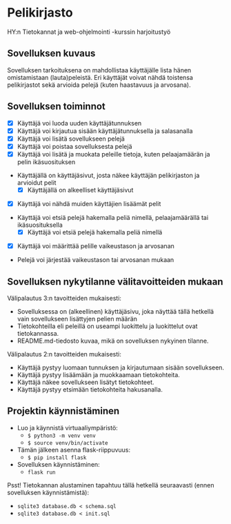 # Pelikirjasto
HY:n Tietokannat ja web-ohjelmointi -kurssin harjoitustyö

## Sovelluksen kuvaus
Sovelluksen tarkoituksena on mahdollistaa käyttäjälle lista hänen omistamistaan (lauta)peleistä. Eri käyttäjät voivat nähdä toistensa pelikirjastot sekä arvioida pelejä (kuten haastavuus ja arvosana).

## Sovelluksen toiminnot
- [x] Käyttäjä voi luoda uuden käyttäjätunnuksen
- [x] Käyttäjä voi kirjautua sisään käyttäjätunnuksella ja salasanalla
- [x] Käyttäjä voi lisätä sovellukseen pelejä
- [x] Käyttäjä voi poistaa sovelluksesta pelejä
- [x] Käyttäjä voi lisätä ja muokata peleille tietoja, kuten pelaajamäärän ja pelin ikäsuosituksen
- Käyttäjällä on käyttäjäsivut, josta näkee käyttäjän pelikirjaston ja arvioidut pelit
  - [x] Käyttäjällä on alkeelliset käyttäjäsivut
- [x] Käyttäjä voi nähdä muiden käyttäjien lisäämät pelit
- Käyttäjä voi etsiä pelejä hakemalla peliä nimellä, pelaajamäärällä tai ikäsuosituksella
  - [x] Käyttäjä voi etsiä pelejä hakemalla peliä nimellä
- [x] Käyttäjä voi määrittää pelille vaikeustason ja arvosanan
- Pelejä voi järjestää vaikeustason tai arvosanan mukaan

## Sovelluksen nykytilanne välitavoitteiden mukaan
Välipalautus 3:n tavoitteiden mukaisesti:
- Sovelluksessa on (alkeellinen) käyttäjäsivu, joka näyttää tällä hetkellä vain sovellukseen lisättyjen pelien määrän
- Tietokohteilla eli peleillä on useampi luokittelu ja luokittelut ovat tietokannassa.
- README.md-tiedosto kuvaa, mikä on sovelluksen nykyinen tilanne.

Välipalautus 2:n tavoitteiden mukaisesti:
- Käyttäjä pystyy luomaan tunnuksen ja kirjautumaan sisään sovellukseen.
- Käyttäjä pystyy lisäämään ja muokkaamaan tietokohteita.
- Käyttäjä näkee sovellukseen lisätyt tietokohteet.
- Käyttäjä pystyy etsimään tietokohteita hakusanalla.

## Projektin käynnistäminen
- Luo ja käynnistä virtuaaliympäristö:
  - `$ python3 -m venv venv`
  - `$ source venv/bin/activate`
- Tämän jälkeen asenna flask-riippuvuus:
  - `$ pip install flask`
- Sovelluksen käynnistäminen:
  - `flask run`

Psst! Tietokannan alustaminen tapahtuu tällä hetkellä seuraavasti (ennen sovelluksen käynnistämistä):
  - `sqlite3 database.db < schema.sql`
  - `sqlite3 database.db < init.sql`
